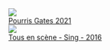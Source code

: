 <html>
			  <a            			  href="https://uqload.com/7dp87x0rynfp.html"><img src="https://m70.uqload.org/i/03/01356/8d5tm7jhe0z9_t.jpg" border=0><br>Pourris Gates 2021</a><br>				
			  		<a href="https://uqload.com/dp0rie1x8v43.html"><img src="https://m100.uqload.org/i/06/01052/dp0rie1x8v43_t.jpg" border=0><br>Tous en scène - Sing - 2016</a><br>
</html>
